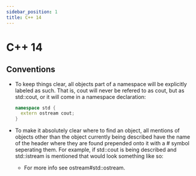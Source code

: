 ```yaml
---
sidebar_position: 1
title: C++ 14
---
```


# C++ 14

## Conventions
- To keep things clear, all objects part of a namespace will be explicitly labeled as such. 
That is, cout will never be refered to as cout, but as std::cout, or it will come in a namespace declaration:
  ```cpp
  namespace std {
    extern ostream cout;
  }
  ```


- To make it absolutely clear where to find an object, all mentions of objects other than the object currently being described have the name of the header where they are found prepended onto it with a # symbol seperating them. 
For example, if std::cout is being described and std::istream is mentioned that would look something like so:

  - For more info see ostream#std::ostream.

